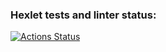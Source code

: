 ### Hexlet tests and linter status:
[![Actions Status](https://github.com/MrShimson/php-project-9/actions/workflows/hexlet-check.yml/badge.svg)](https://github.com/MrShimson/php-project-9/actions)